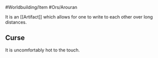 #Worldbuilding/Item #Ors/Arouran 

It is an [[Artifact]] which allows for one to write to each other over long distances.

## Curse 


It is uncomfortably hot to the touch. 